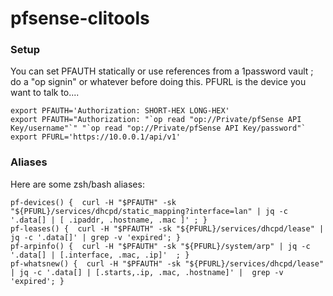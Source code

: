 # pfsense-clitools

### Setup

You can set PFAUTH statically or use references from a 1password vault ; do a "op signin" or whatever before doing this. PFURL is the device you want to talk to....

```
export PFAUTH='Authorization: SHORT-HEX LONG-HEX'
export PFAUTH="Authorization: "`op read "op://Private/pfSense API Key/username"`" "`op read "op://Private/pfSense API Key/password"`
export PFURL='https://10.0.0.1/api/v1'
```

### Aliases

Here are some zsh/bash aliases:

```
pf-devices() {  curl -H "$PFAUTH" -sk "${PFURL}/services/dhcpd/static_mapping?interface=lan" | jq -c '.data[] | [ .ipaddr, .hostname, .mac ]' ; }
pf-leases() {  curl -H "$PFAUTH" -sk "${PFURL}/services/dhcpd/lease" | jq -c '.data[]' | grep -v 'expired'; }
pf-arpinfo() {  curl -H "$PFAUTH" -sk "${PFURL}/system/arp" | jq -c '.data[] | [.interface, .mac, .ip]'  ; }
pf-whatsnew() {  curl -H "$PFAUTH" -sk "${PFURL}/services/dhcpd/lease" | jq -c '.data[] | [.starts,.ip, .mac, .hostname]' |  grep -v 'expired'; }
```
